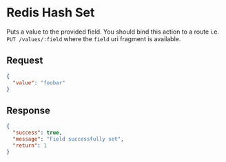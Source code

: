 
# Redis Hash Set

Puts a value to the provided field. You should bind this action to a route i.e. `PUT /values/:field` where the `field`
uri fragment is available.

## Request

```json
{
  "value": "foobar"
}
```

## Response

```json
{
  "success": true,
  "message": "Field successfully set",
  "return": 1
}
```
